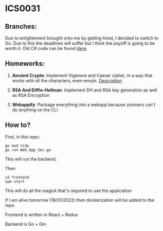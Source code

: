 # ICS0031 

## Branches:

Due to enlightement brought onto me by getting hired, I decided to switch to Go.
Due to this the deadlines will suffer but I think the payoff is going to be worth it.
Old C# code can be found [Here](https://gitlab.cs.ttu.ee/damshv/ics0031-2020f/-/tree/old)

## Homeworks:

1. __Ancient Crypto__: Implement Vigenere and Caesar cipher, in a way that works with all the characters, even emojis. [Description](./HW_1_Ancient_Crypto/description.md)

2. __RSA And Diffie-Hellman__: Implement DH and RSA key generation as well as RSA Encryption

3. __Webappify__: Package everything into a webapp because zoomers can't do anything on the CLI


## How to?

First, in this repo:

```
go mod tidy
go run Web_App_Sec.go
```

This will run the backend.


Then

```
cd frontend
npm start
```

This will do all the magick that's required to use the application

If I am alive tomorrow (18/01/2022) then dockerization will be added to the repo

Frontend is written in React + Redux

Backend is Go + Gin